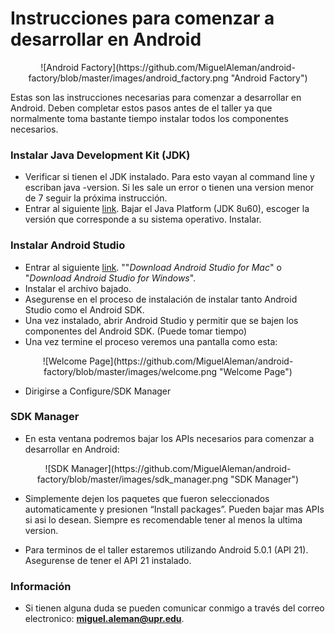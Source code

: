 # Instrucciones para comenzar a desarrollar en Android

<center>![Android Factory](https://github.com/MiguelAleman/android-factory/blob/master/images/android_factory.png "Android Factory")</center>

Estas son las instrucciones necesarias para comenzar a desarrollar en Android. Deben completar estos pasos antes de el taller ya que normalmente toma bastante tiempo instalar todos los componentes necesarios.

### Instalar Java Development Kit (JDK)

* Verificar si tienen el JDK instalado. Para esto vayan al command line  y escriban java -version. Si les sale un error o tienen una version menor de 7 seguir la próxima instrucción.
* Entrar al siguiente [link](http://www.oracle.com/technetwork/java/javase/downloads/index.html). Bajar el Java Platform (JDK 8u60), escoger la versión que corresponde a su sistema operativo. Instalar.

### Instalar Android Studio

* Entrar al siguiente [link](http://developer.android.com/sdk/index.html). ""*Download Android Studio for Mac*" o "*Download Android Studio for Windows*".
* Instalar el archivo bajado.
* Asegurense en el proceso de instalación de instalar tanto Android Studio como el Android SDK.
* Una vez instalado, abrir Android Studio y permitir que se bajen los componentes del Android SDK. (Puede tomar tiempo)
* Una vez termine el proceso veremos una pantalla como esta:

<center>![Welcome Page](https://github.com/MiguelAleman/android-factory/blob/master/images/welcome.png "Welcome Page")</center>


* Dirigirse a Configure/SDK Manager

### SDK Manager

* En esta ventana podremos bajar los APIs necesarios para comenzar a desarrollar en Android:

<center>![SDK Manager](https://github.com/MiguelAleman/android-factory/blob/master/images/sdk_manager.png "SDK Manager")</center>

* Simplemente dejen los paquetes que fueron seleccionados automaticamente y presionen “Install packages”. Pueden bajar mas APIs si asi lo desean. Siempre es recomendable tener al menos la ultima version.

* Para terminos de el taller estaremos utilizando Android 5.0.1 (API 21). Asegurense de tener el API 21 instalado.

### Información
* Si tienen alguna duda se pueden comunicar conmigo a través del correo electronico: **miguel.aleman@upr.edu**.
